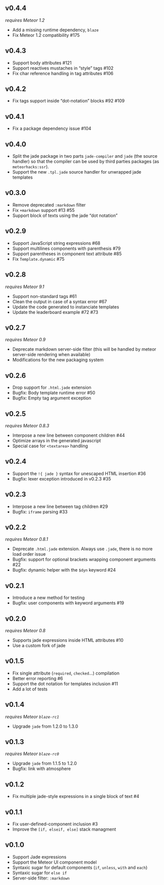 ## v0.4.4

*requires Meteor 1.2*

* Add a missing runtime dependency, `blaze`
* Fix Meteor 1.2 compatibility #175

## v0.4.3

* Support body attributes #121
* Support reactives mustaches in “style” tags #102
* Fix char reference handling in tag attributes #106

## v0.4.2

* Fix tags support inside “dot-notation” blocks #92 #109

## v0.4.1

* Fix a package dependency issue #104

## v0.4.0

* Split the jade package in two parts `jade-compiler` and `jade` (the source
handler) so that the compiler can be used by third parties packages (as
`meteorhacks:ssr`).
* Support the new `.tpl.jade` source handler for unwrapped jade templates

## v0.3.0

* Remove deprecated `:markdown` filter
* Fix `+markdown` support #13 #55
* Support block of texts using the jade “dot notation”

## v0.2.9

* Support JavaScript string expressions #68
* Support multilines components with parenthesis #79
* Support parentheses in component text attribute #85
* Fix `Template.dynamic` #75

## v0.2.8

*requires Meteor 9.1*

* Support non-standard tags #61
* Clean the output in case of a syntax error #67
* Update the code generated to instanciate templates
* Update the leaderboard example #72 #73

## v0.2.7

*requires Meteor 0.9*

* Deprecate markdown server-side filter (this will be handled by meteor
server-side rendering when available)
* Modifications for the new packaging system

## v0.2.6

* Drop support for `.html.jade` extension
* Bugfix: Body template runtime error #50
* Bugfix: Empty tag argument exception

## v0.2.5

*requires Meteor 0.8.3*

* Interpose a new line between component children #44
* Optimize arrays in the generated javascript
* Special case for `<textarea>` handling

## v0.2.4

* Support the `!{ jade }` syntax for unescaped HTML insertion #36
* Bugfix: lexer exception introduced in v0.2.3 #35

## v0.2.3

* Interpose a new line between tag children #29
* Bugfix: `iframe` parsing #33

## v0.2.2

*requires Meteor 0.8.1*

* Deprecate `.html.jade` extension. Always use `.jade`, there is no more load
order issue
* Bugfix: support for optional brackets wrapping component arguments #22
* Bugfix: dynamic helper with the `$dyn` keyword #24

## v0.2.1

* Introduce a new method for testing
* Bugfix: user components with keyword arguments #19

## v0.2.0

*requires Meteor 0.8*

* Supports jade expressions inside HTML attributes #10
* Use a custom fork of jade

## v0.1.5

* Fix single attribute (`required`, `checked`...) compilation
* Better error reporting #6
* Support the dot notation for templates inclusion #11
* Add a lot of tests

## v0.1.4

*requires Meteor `blaze-rc1`*

* Upgrade `jade` from 1.2.0 to 1.3.0

## v0.1.3

*requires Meteor `blaze-rc0`*

* Upgrade `jade` from 1.1.5 to 1.2.0
* Bugfix: link with atmosphere

## v0.1.2

* Fix multiple jade-style expressions in a single block of text #4

## v0.1.1

* Fix user-defined-component inclusion #3
* Improve the `[if, elseif, else]` stack managment

## v0.1.0

* Support Jade expressions
* Support the Meteor UI component model
* Syntaxic sugar for default components (`if`, `unless`, `with` and `each`)
* Syntaxic sugar for `else if`
* Server-side filter: `:markdown`
